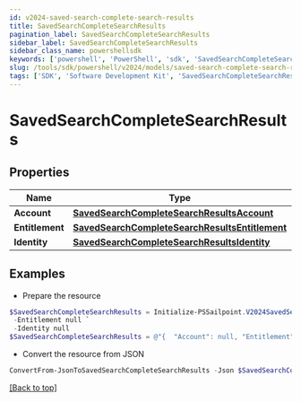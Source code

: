 ```yaml
---
id: v2024-saved-search-complete-search-results
title: SavedSearchCompleteSearchResults
pagination_label: SavedSearchCompleteSearchResults
sidebar_label: SavedSearchCompleteSearchResults
sidebar_class_name: powershellsdk
keywords: ['powershell', 'PowerShell', 'sdk', 'SavedSearchCompleteSearchResults', 'V2024SavedSearchCompleteSearchResults'] 
slug: /tools/sdk/powershell/v2024/models/saved-search-complete-search-results
tags: ['SDK', 'Software Development Kit', 'SavedSearchCompleteSearchResults', 'V2024SavedSearchCompleteSearchResults']
---
```



# SavedSearchCompleteSearchResults

## Properties

Name | Type | Description | Notes
------------ | ------------- | ------------- | -------------
**Account** | [**SavedSearchCompleteSearchResultsAccount**](saved-search-complete-search-results-account) |  | [optional] 
**Entitlement** | [**SavedSearchCompleteSearchResultsEntitlement**](saved-search-complete-search-results-entitlement) |  | [optional] 
**Identity** | [**SavedSearchCompleteSearchResultsIdentity**](saved-search-complete-search-results-identity) |  | [optional] 

## Examples

- Prepare the resource
```powershell
$SavedSearchCompleteSearchResults = Initialize-PSSailpoint.V2024SavedSearchCompleteSearchResults  -Account null `
 -Entitlement null `
 -Identity null
$SavedSearchCompleteSearchResults = @"{  "Account": null, "Entitlement": null, "Identity": null }"@
```

- Convert the resource from JSON
```powershell
ConvertFrom-JsonToSavedSearchCompleteSearchResults -Json $SavedSearchCompleteSearchResults
```


[[Back to top]](#) 

